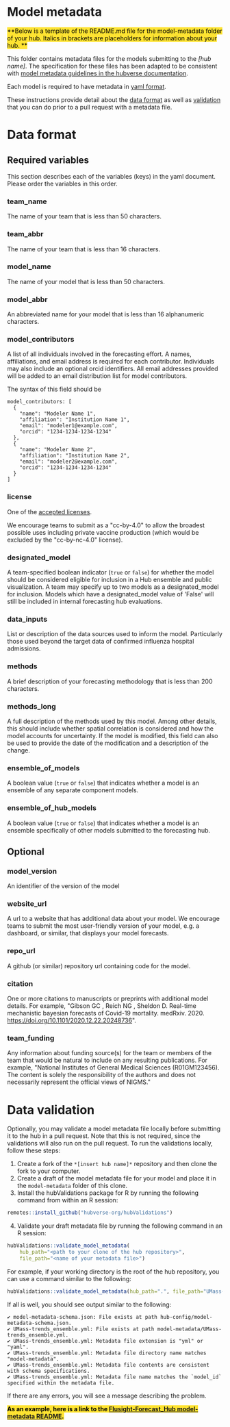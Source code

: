 # Model metadata


<mark style="background-color: #FFE331">**Below is a template of the README.md file for the model-metadata folder of your hub. Italics in brackets are placeholders for information about your hub. **</mark>


This folder contains metadata files for the models submitting to the  *[hub name]*. The specification for these files has been adapted to be consistent with [model metadata guidelines in the hubverse documentation](https://docs.hubverse.io/en/latest/user-guide/model-metadata.html).

Each model is required to have metadata in 
[yaml format](https://docs.ansible.com/ansible/latest/reference_appendices/YAMLSyntax.html).

These instructions provide detail about the [data
format](#Data-format) as well as [validation](#Data-validation) that
you can do prior to a pull request with a metadata file.

# Data format

## Required variables

This section describes each of the variables (keys) in the yaml document.
Please order the variables in this order.

### team_name
The name of your team that is less than 50 characters.

### team_abbr
The name of your team that is less than 16 characters.

### model_name
The name of your model that is less than 50 characters.

### model_abbr
An abbreviated name for your model that is less than 16 alphanumeric characters. 

### model_contributors

A list of all individuals involved in the forecasting effort.
A names, affiliations, and email address is required for each contributor. Individuals may also include an optional orcid identifiers.
All email addresses provided will be added to an email distribution list for model contributors.

The syntax of this field should be 
```
model_contributors: [
  {
    "name": "Modeler Name 1",
    "affiliation": "Institution Name 1",
    "email": "modeler1@example.com",
    "orcid": "1234-1234-1234-1234"
  },
  {
    "name": "Modeler Name 2",
    "affiliation": "Institution Name 2",
    "email": "modeler2@example.com",
    "orcid": "1234-1234-1234-1234"
  }
]
```

### license

One of the [accepted licenses](https://github.com/cdcepi/FluSight-forecast-hub/blob/673e983fee54f3a21448071ac46a9f78d27dd164/hub-config/model-metadata-schema.json#L69-L75).

We encourage teams to submit as a "cc-by-4.0" to allow the broadest possible uses
including private vaccine production (which would be excluded by the "cc-by-nc-4.0" license). 

### designated_model 

A team-specified boolean indicator (`true` or `false`) for whether the model should be considered eligible for inclusion in a Hub ensemble and public visualization. A team may specify up to two models as a designated_model for inclusion. Models which have a designated_model value of 'False' will still be included in internal forecasting hub evaluations.

### data_inputs

List or description of the data sources used to inform the model. Particularly those used beyond the target data of confirmed influenza hospital admissions.

### methods

A brief description of your forecasting methodology that is less than 200 
characters.

### methods_long

A full description of the methods used by this model. Among other details, this should include whether spatial correlation is considered and how the model accounts for uncertainty. If the model is modified, this field can also be used to provide the date of the modification and a description of the change.

### ensemble_of_models

A boolean value (`true` or `false`) that indicates whether a model is an ensemble of any separate component models.

### ensemble_of_hub_models

A boolean value (`true` or `false`) that indicates whether a model is an ensemble specifically of other models submitted to the forecasting hub.

## Optional

### model_version
An identifier of the version of the model

### website_url

A url to a website that has additional data about your model. 
We encourage teams to submit the most user-friendly version of your 
model, e.g. a dashboard, or similar, that displays your model forecasts. 

### repo_url

A github (or similar) repository url containing code for the model. 

### citation

One or more citations to manuscripts or preprints with additional model details. For example, "Gibson GC , Reich NG , Sheldon D. Real-time mechanistic bayesian forecasts of Covid-19 mortality. medRxiv. 2020. https://doi.org/10.1101/2020.12.22.20248736".

### team_funding 

Any information about funding source(s) for the team or members of the team that would be natural to include on any resulting publications. For example, "National Institutes of General Medical Sciences (R01GM123456). The content is solely the responsibility of the authors and does not necessarily represent the official views of NIGMS."

# Data validation

Optionally, you may validate a model metadata file locally before submitting it to the hub in a pull request. Note that this is not required, since the validations will also run on the pull request. To run the validations locally, follow these steps:

1. Create a fork of the `*[insert hub name]*` repository and then clone the fork to your computer.
2. Create a draft of the model metadata file for your model and place it in the `model-metadata` folder of this clone.
3. Install the hubValidations package for R by running the following command from within an R session:
``` r
remotes::install_github("hubverse-org/hubValidations")
```
4. Validate your draft metadata file by running the following command in an R session:
``` r
hubValidations::validate_model_metadata(
    hub_path="<path to your clone of the hub repository>",
    file_path="<name of your metadata file>")
```

For example, if your working directory is the root of the hub repository, you can use a command similar to the following:
``` r
hubValidations::validate_model_metadata(hub_path=".", file_path="UMass-trends_ensemble.yml")
```

If all is well, you should see output similar to the following:
```
✔ model-metadata-schema.json: File exists at path hub-config/model-metadata-schema.json.
✔ UMass-trends_ensemble.yml: File exists at path model-metadata/UMass-trends_ensemble.yml.
✔ UMass-trends_ensemble.yml: Metadata file extension is "yml" or "yaml".
✔ UMass-trends_ensemble.yml: Metadata file directory name matches "model-metadata".
✔ UMass-trends_ensemble.yml: Metadata file contents are consistent with schema specifications.
✔ UMass-trends_ensemble.yml: Metadata file name matches the `model_id` specified within the metadata file.
```

If there are any errors, you will see a message describing the problem.

<mark style="background-color: #FFE331">**As an example, here is a link to the [Flusight-Forecast_Hub model-metadata README](https://github.com/cdcepi/FluSight-forecast-hub/blob/master/model-metadata/README.md).**</mark>
